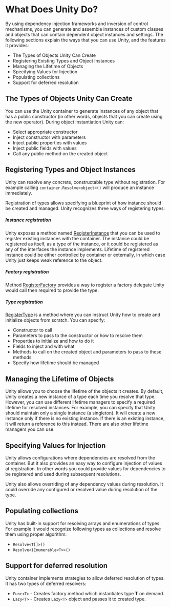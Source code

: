 # What Does Unity Do?


By using dependency injection frameworks and inversion of control mechanisms, you can generate and assemble instances of custom classes and objects that can contain dependent object instances and settings. The following sections explain the ways that you can use Unity, and the features it provides:

* The Types of Objects Unity Can Create
* Registering Existing Types and Object Instances
* Managing the Lifetime of Objects
* Specifying Values for Injection
* Populating collections
* Support for deferred resolution

## The Types of Objects Unity Can Create
You can use the Unity container to generate instances of any object that has a public constructor (in other words, objects that you can create using the new operator). During object instantiation Unity can:
* Select appropriate constructor 
* Inject constructor with parameters
* Inject public properties with values
* Inject public fields with values
* Call any public method on the created object   

## Registering Types and Object Instances
Unity can resolve any concrete, constructable type without registration. For example calling `container.Resolve<object>()` will produce an instance immediately. 

Registration of types allows specifying a blueprint of how instance should be created and managed. Unity recognizes three ways of registering types:

##### Instance registration
Unity exposes a method named [RegisterInstance](xref:Unity.IUnityContainer#Unity_IUnityContainer_RegisterInstance_System_Type_System_String_System_Object_Unity_Lifetime_IInstanceLifetimeManager_) that you can be used to register existing instances with the container. The instance could be registered as itself, as a type of the instance, or it could be registered as any of the interfaces the instance implements. Lifetime of registered instance could be either controlled by container or externally, in which case Unity just keeps weak reference to the object.

##### Factory registration
Method [RegisterFactory](xref:Unity.IUnityContainer#Unity_IUnityContainer_RegisterFactory_System_Type_System_String_System_Func_Unity_IUnityContainer_System_Type_System_String_System_Object__Unity_Lifetime_IFactoryLifetimeManager_) provides a way to register a factory delegate Unity would call then required to provide the type.

##### Type registration
[RegisterType](xref:Unity.IUnityContainer#Unity_IUnityContainer_RegisterType_System_Type_System_Type_System_String_Unity_Lifetime_ITypeLifetimeManager_Unity_Injection_InjectionMember___) is a method where you can instruct Unity how to create and initialize objects from scratch. You can specify:
* Constructor to call 
* Parameters to pass to the constructor or how to resolve them
* Properties to initialize and how to do it
* Fields to inject and with what
* Methods to call on the created object and parameters to pass to these methods
* Specify how lifetime should be managed

## Managing the Lifetime of Objects
Unity allows you to choose the lifetime of the objects it creates. By default, Unity creates a new instance of a type each time you resolve that type. However, you can use different lifetime managers to specify a required lifetime for resolved instances. For example, you can specify that Unity should maintain only a single instance (a singleton). It will create a new instance only if there is no existing instance. If there is an existing instance, it will return a reference to this instead. There are also other lifetime managers you can use.

## Specifying Values for Injection
Unity allows configurations where dependencies are resolved from the container. But it also provides an easy way to configure injection of values at registration. In other words you could provide values for dependencies to be registered and used during subsequent resolutions. 

Unity also allows overriding of any dependency values during resolution. It could override any configured or resolved value during resolution of the type.

## Populating collections
Unity has built-in support for resolving arrays and enumerations of types. For example it would recognize following types as collections and resolve them using proper algorithm:
* `Resolve<T[]>()`
* `Resolve<IEnumerable<T>>()`

## Support for deferred resolution
Unity container implements strategies to allow deferred resolution of types. It has two types of deferred resolvers:
* `Func<T>` - Creates factory method which instantiates type **T** on demand.
* `Lazy<T>` - Creates `Lazy<T>` object and passes it to created type.

